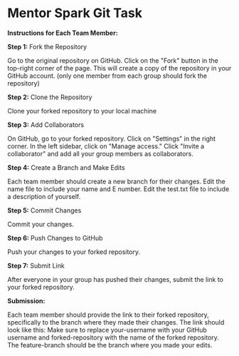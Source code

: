 # Mentor Spark Git Task

**Instructions for Each Team Member:**

**Step 1:** Fork the Repository

Go to the original repository on GitHub.
Click on the "Fork" button in the top-right corner of the page.
This will create a copy of the repository in your GitHub account. (only one member from each group should fork the repository)

**Step 2:** Clone the Repository

Clone your forked repository to your local machine

**Step 3:** Add Collaborators

On GitHub, go to your forked repository.
Click on "Settings" in the right corner.
In the left sidebar, click on "Manage access."
Click "Invite a collaborator" and add all your group members as collaborators.

**Step 4:** Create a Branch and Make Edits

Each team member should create a new branch for their changes.
Edit the name file to include your name and E number.
Edit the test.txt file to include a description of yourself.

**Step 5:** Commit Changes

Commit your changes.

**Step 6:** Push Changes to GitHub

Push your changes to your forked repository.

**Step 7:** Submit Link

After everyone in your group has pushed their changes, submit the link to your forked repository.

**Submission:**

Each team member should provide the link to their forked repository, specifically to the branch where they made their changes. The link should look like this:
Make sure to replace your-username with your GitHub username and forked-repository with the name of the forked repository. The feature-branch should be the branch where you made your edits.

